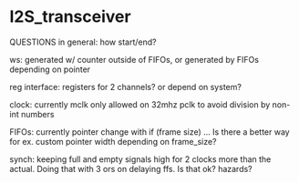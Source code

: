 # I2S_transceiver

QUESTIONS
in general: how start/end?

ws: generated w/ counter outside of FIFOs, or generated by FIFOs depending on pointer

reg interface: registers for 2 channels? or depend on system?

clock: currently mclk only allowed on 32mhz pclk to avoid division by non-int numbers

 FIFOs: currently pointer change with if (frame size) ... Is there a better way for ex. custom pointer width depending on frame_size?

 synch: keeping full and empty signals high for 2 clocks more than the  actual. Doing that with 3 ors on delaying ffs. Is that ok? hazards?